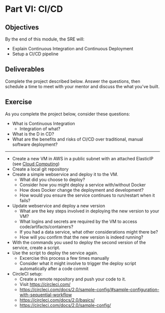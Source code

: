 # Part VI: CI/CD

## Objectives
By the end of this module, the SRE will:
- Explain Continuous Integration and Continuous Deployment
- Setup a CI/CD pipeline 

## Deliverables 
Complete the project described below. Answer the questions, then schedule a time to meet with your mentor and discuss the what you've built. 

## Exercise 
As you complete the project below, consider these questions: 
- What is Continuous Integration
  - Integration of what?
- What is the D in CD?
- What are the benefits and risks of CI/CD over traditional, manual software deployment?

--- 
- Create a new VM in AWS in a public subnet with an attached ElasticIP (see [Cloud Computing](./05-Cloud-Computing.md))
- Create a local git repository
- Create a simple webservice and deploy it to the VM.
  - What did you choose to deploy?
  - Consider how you might deploy a service with/without Docker
  - How does Docker change the deployment and development?
  - How would you ensure the service continues to run/restart when it fails?
- Update webservice and deploy a new version
  - What are the key steps involved in deploying the new version to your VM?
  - What logins and secrets are required by the VM to access code/artifacts/containers?
  - If you had a data service, what other considerations might there be?
  - How will you confirm that the new version is indeed running?
- With the commands you used to deploy the second version of the service, create a script.
- Use the script to deploy the service again.
  - Excercise this process a few times manually
  - Consider what it might involve to trigger the deploy script automatically after a code commit
- CircleCI setup:
  - Create a remote repository and push your code to it.
  - Visit https://circleci.com/
  - https://circleci.com/docs/2.0/sample-config/#sample-configuration-with-sequential-workflow
  - https://circleci.com/docs/2.0/basics/
  - https://circleci.com/docs/2.0/sample-config/

